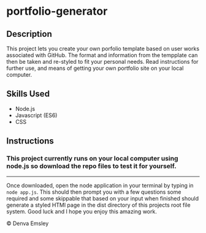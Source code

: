 # portfolio-generator

## Description 
This project lets you create your own porfolio template based on user works associated with GitHub. The format and information from the tempplate can then be taken and re-styled to fit your personal needs. Read instructions for further use, and means of getting your own portfolio site on your local computer.

## Skills Used 

* Node.js
* Javascript (ES6)
* CSS

## Instructions

### This project currently runs on your local computer using node.js so download the repo files to test it for yourself.
*************************************************

Once downloaded, open the node application in your terminal by typing in `node app.js`. This should then prompt you with a few questions some required and some skippable that based on your input when finished should generate a styled HTMl page in the dist directory of this projects root file system. Good luck and I hope you enjoy this amazing work.

&copy; Denva Emsley